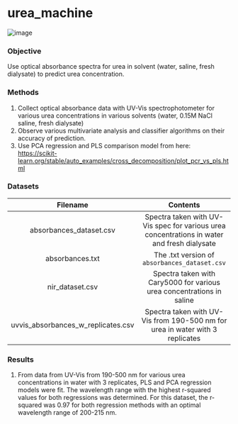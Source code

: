 # urea_machine
![image](https://cdi.washington.edu/wp-content/uploads/2018/05/CDI-color-700.png)

### Objective
Use optical absorbance spectra for urea in solvent (water, saline, fresh dialysate) to predict urea concentration.

### Methods
1. Collect optical absorbance data with UV-Vis spectrophotometer for various urea concentrations in various solvents (water, 0.15M NaCl saline, fresh dialysate)
2. Observe various multivariate analysis and classifier algorithms on their accuracy of prediction.
3. Use PCA regression and PLS comparison model from here: https://scikit-learn.org/stable/auto_examples/cross_decomposition/plot_pcr_vs_pls.html

### Datasets
| Filename   |      Contents      |
|:----------:|:-------------:|
| absorbances_dataset.csv | Spectra taken with UV-Vis spec for various urea concentrations in water and fresh dialysate  |
| absorbances.txt |    The .txt version of `absorbances_dataset.csv`   |
| nir_dataset.csv | Spectra taken with Cary5000 for various urea concentrations in saline |
| uvvis_absorbances_w_replicates.csv | Spectra taken with UV-Vis from 190-500 nm for urea in water with 3 replicates |

### Results
1. From data from UV-Vis from 190-500 nm for various urea concentrations in water with 3 replicates, PLS and PCA regression models were fit.  The wavelength range with the highest r-squared values for both regressions was determined.  For this dataset, the r-squared was 0.97 for both regression methods with an optimal wavelength range of 200-215 nm.
